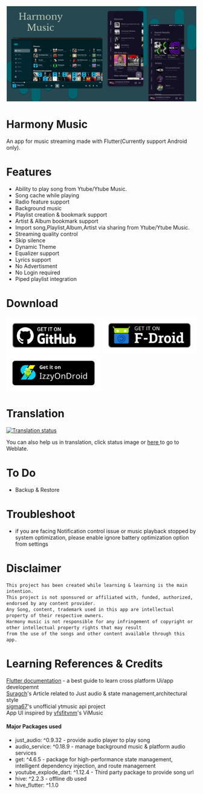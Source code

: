 <img src="https://github.com/anandnet/Harmony-Music/blob/main/cover.png" width="1200" >

# Harmony Music
An app for music streaming made with Flutter(Currently support Android only).

# Features
* Ability to play song from Ytube/Ytube Music.
* Song cache while playing
* Radio feature support
* Background music
* Playlist creation & bookmark support
* Artist & Album bookmark support
* Import song,Playlist,Album,Artist via sharing from Ytube/Ytube Music.
* Streaming quality control
* Skip silence
* Dynamic Theme
* Equalizer support
* Lyrics support
* No Advertisment
* No Login required
* Piped playlist integration


# Download
<a href="https://github.com/anandnet/Harmony-Music/releases/latest"><img src ="https://github.com/anandnet/Harmony-Music/blob/main/don_github.png" width = "250"></a> <a href= "https://f-droid.org/packages/com.anandnet.harmonymusic"><img src = "https://github.com/anandnet/Harmony-Music/blob/main/down_fdroid.png" width = '250'></a></a> <a href= "https://apt.izzysoft.de/fdroid/index/apk/com.anandnet.harmonymusic"><img src = "https://github.com/anandnet/Harmony-Music/blob/main/down_IzzyOnDroid.png" width = '250'></a>

# Translation
<a href="https://hosted.weblate.org/engage/harmony-music/">
<img src="https://hosted.weblate.org/widget/harmony-music/project-translations/multi-auto.svg" alt="Translation status" />
</a>

You can also help us in translation, click status image or <a href="https://hosted.weblate.org/projects/harmony-music/project-translations/"> here </a> to go to Weblate.

# To Do

* Backup & Restore

# Troubleshoot
* if you are facing Notification control issue or music playback stopped by system optimization, please enable ignore battery optimization option from settings

# Disclaimer
```
This project has been created while learning & learning is the main intention.
This project is not sponsured or affiliated with, funded, authorized, endorsed by any content provider.
Any Song, content, trademark used in this app are intellectual property of their respective owners.
Harmony music is not responsible for any infringement of copyright or other intellectual property rights that may result
from the use of the songs and other content available through this app.
```

# Learning References & Credits
<a href = 'https://docs.flutter.dev/'>Flutter documentation</a> - a best guide to learn cross platform Ui/app developemnt<br/>
<a href = 'https://suragch.medium.com/'>Suragch</a>'s Article related to Just audio & state management,architectural style<br/>
<a href = 'https://github.com/sigma67'>sigma67</a>'s unofficial ytmusic api project<br/>
App UI inspired by <a href = 'https://github.com/vfsfitvnm'>vfsfitvnm</a>'s ViMusic<br/>

#### Major Packages used
* just_audio: ^0.9.32  -  provide audio player to play song  
* audio_service: ^0.18.9 - manage background music & platform audio services
* get: ^4.6.5 -  package for high-performance state management, intelligent dependency injection, and route management
* youtube_explode_dart: ^1.12.4 - Third party package to provide song url
* hive: ^2.2.3 - offline db used 
* hive_flutter: ^1.1.0



